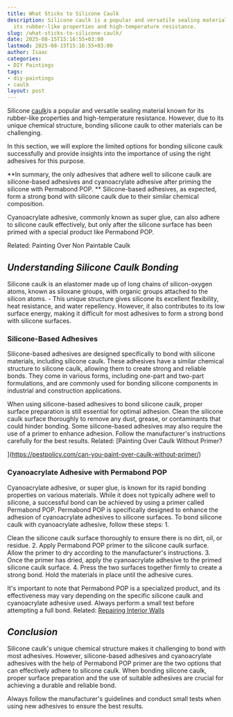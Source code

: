 ```yaml
---
title: What Sticks to Silicone Caulk
description: Silicone caulk is a popular and versatile sealing material known for
  its rubber-like properties and high-temperature resistance.
slug: /what-sticks-to-silicone-caulk/
date: 2025-08-15T15:16:55+03:00
lastmod: 2025-08-15T15:16:55+03:00
author: Isaac
categories:
- DIY Paintings
tags:
- diy-paintings
- caulk
layout: post
---
```

Silicone [caulk](https://pestpolicy.com/can-you-paint-over-caulk-without-primer/)is a popular and versatile sealing material known for its rubber-like properties and high-temperature resistance. However, due to its unique chemical structure, bonding silicone caulk to other materials can be challenging.

In this section, we will explore the limited options for bonding silicone caulk successfully and provide insights into the importance of using the right adhesives for this purpose.

**In summary, the only adhesives that adhere well to silicone caulk are silicone-based adhesives and cyanoacrylate adhesive after priming the silicone with Permabond POP. ** Silicone-based adhesives, as expected, form a strong bond with silicone caulk due to their similar chemical composition.

Cyanoacrylate adhesive, commonly known as super glue, can also adhere to silicone caulk effectively, but only after the silicone surface has been primed with a special product like Permabond POP.

Related: Painting Over Non Paintable Caulk

##  *Understanding Silicone Caulk Bonding*

Silicone caulk is an elastomer made up of long chains of silicon-oxygen atoms, known as siloxane groups, with organic groups attached to the silicon atoms. - This unique structure gives silicone its excellent flexibility, heat resistance, and water repellency. However, it also contributes to its low surface energy, making it difficult for most adhesives to form a strong bond with silicone surfaces.

###  **Silicone-Based Adhesives**

Silicone-based adhesives are designed specifically to bond with silicone materials, including silicone caulk. These adhesives have a similar chemical structure to silicone caulk, allowing them to create strong and reliable bonds. They come in various forms, including one-part and two-part formulations, and are commonly used for bonding silicone components in industrial and construction applications.

When using silicone-based adhesives to bond silicone caulk, proper surface preparation is still essential for optimal adhesion. Clean the silicone caulk surface thoroughly to remove any dust, grease, or contaminants that could hinder bonding. Some silicone-based adhesives may also require the use of a primer to enhance adhesion. Follow the manufacturer's instructions carefully for the best results. Related: [Painting Over Caulk Without Primer?

](https://pestpolicy.com/can-you-paint-over-caulk-without-primer/)

###  **Cyanoacrylate Adhesive with Permabond POP**

Cyanoacrylate adhesive, or super glue, is known for its rapid bonding properties on various materials. While it does not typically adhere well to silicone, a successful bond can be achieved by using a primer called Permabond POP. Permabond POP is specifically designed to enhance the adhesion of cyanoacrylate adhesives to silicone surfaces. To bond silicone caulk with cyanoacrylate adhesive, follow these steps: 1.

Clean the silicone caulk surface thoroughly to ensure there is no dirt, oil, or residue. 2. Apply Permabond POP primer to the silicone caulk surface. Allow the primer to dry according to the manufacturer's instructions. 3. Once the primer has dried, apply the cyanoacrylate adhesive to the primed silicone caulk surface. 4. Press the two surfaces together firmly to create a strong bond. Hold the materials in place until the adhesive cures.

It's important to note that Permabond POP is a specialized product, and its effectiveness may vary depending on the specific silicone caulk and cyanoacrylate adhesive used. Always perform a small test before attempting a full bond. Related: [Repairing Interior Walls](https://pestpolicy.com/how-often-should-you-repaint-interior-walls/)

##  *Conclusion*

Silicone caulk's unique chemical structure makes it challenging to bond with most adhesives. However, silicone-based adhesives and cyanoacrylate adhesives with the help of Permabond POP primer are the two options that can effectively adhere to silicone caulk. When bonding silicone caulk, proper surface preparation and the use of suitable adhesives are crucial for achieving a durable and reliable bond.

Always follow the manufacturer's guidelines and conduct small tests when using new adhesives to ensure the best results.
